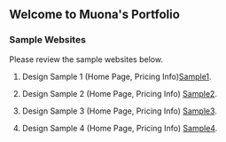 ## Welcome to Muona's Portfolio

### Sample Websites

Please review the sample websites below. 

1. Design Sample 1 (Home Page, Pricing Info)[Sample1](https://docs.github.com/en/github/writing-on-github/getting-started-with-writing-and-formatting-on-github/basic-writing-and-formatting-syntax](https://mgmals.github.io/WebsitesPortfolio/sample1)).

2. Design Sample 2 (Home Page, Pricing Info) [Sample2](https://docs.github.com/en/github/writing-on-github/getting-started-with-writing-and-formatting-on-github/basic-writing-and-formatting-syntax).

3. Design Sample 3 (Home Page, Pricing Info) [Sample3](https://docs.github.com/en/github/writing-on-github/getting-started-with-writing-and-formatting-on-github/basic-writing-and-formatting-syntax).

4. Design Sample 4 (Home Page, Pricing Info) [Sample4](https://docs.github.com/en/github/writing-on-github/getting-started-with-writing-and-formatting-on-github/basic-writing-and-formatting-syntax).


